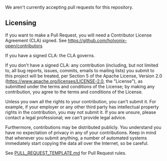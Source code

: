 We aren't currently accepting pull requests for this repository.

## Licensing

If you want to make a Pull Request, you will need a Contributor License Agreement (CLA) signed.  See https://github.com/holvonix-open/contributors

If you have a signed CLA: the CLA governs.

If you don't have a signed CLA: any contribution (including, but not limited to, all bug reports, issues, commits, emails to mailing lists) you submit to this project will be treated, per Section 5 of the Apache License, Version 2.0 (https://www.apache.org/licenses/LICENSE-2.0, the "License"), as submitted under the terms and conditions of the License; by making any contribution, you agree to the terms and conditions of the License.

Unless you own all the rights to your contribution, you can't submit it. For example, if your employer or any other third party has intellectual property rights in the contribution, you may not submit it. If you are unsure, please contact a legal professional; we can't provide legal advice.

Furthermore, contributions may be distributed publicly. You understand you have no expectation of privacy in any of your contributions. Keep in mind that whenever you submit anything, a number of automated systems immediately start copying the data all over the Internet, so be careful.

See [PULL_REQUEST_TEMPLATE.md](PULL_REQUEST_TEMPLATE.md) for Pull Request rules.
